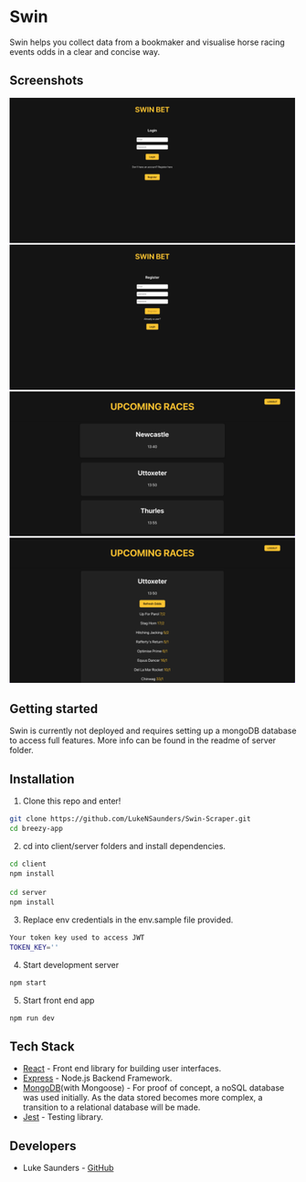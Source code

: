 # Swin

Swin helps you collect data from a bookmaker and visualise horse racing events odds in a clear and concise way.

## Screenshots


  <img src="client/src/assets/login.png" width = 500 /> <img src="client/src/assets/register.png" width = 500 />
  <img src="client/src/assets/races.png" width = 500 /> <img src="client/src/assets/odds.png" width = 500 />


## Getting started

Swin is currently not deployed and requires setting up a mongoDB database to access full features. More info can be found in the readme of server folder.

## Installation

1. Clone this repo and enter!

```bash
git clone https://github.com/LukeNSaunders/Swin-Scraper.git
cd breezy-app
```

2. cd into client/server folders and install dependencies.

```bash
cd client
npm install

cd server
npm install
```

3. Replace env credentials in the env.sample file provided.

```bash
Your token key used to access JWT
TOKEN_KEY=''
```

4. Start development server

```bash
npm start
```

5. Start front end app

```bash
npm run dev
```

## Tech Stack

- [React](https://github.com/facebook/react) - Front end library for building user interfaces.
- [Express](https://github.com/auth0/nextjs-auth0) - Node.js Backend Framework.
- [MongoDB](https://github.com/mongodb)(with Mongoose) - For proof of concept, a noSQL database was used initially. As the data stored becomes more complex, a transition to a relational database will be made.
- [Jest](https://github.com/facebook/jest) - Testing library.

## Developers

- Luke Saunders - [GitHub](https://github.com/LukeNSaunders)
